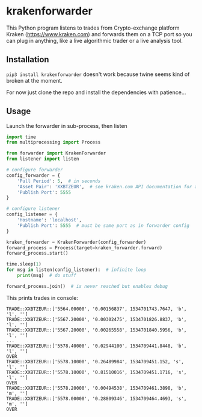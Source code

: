 # krakenforwarder
This Python program listens to trades from Crypto-exchange platform Kraken (https://www.kraken.com) and forwards them on a TCP port so you can plug in anything, like a live algorithmic trader or a live analysis tool.

## Installation

```pip3 install krakenforwarder``` 
doesn't work because twine seems kind of broken at the moment.

For now just clone the repo and install the dependencies with patience...

## Usage

Launch the forwarder in sub-process, then listen

```python
import time
from multiprocessing import Process

from forwarder import KrakenForwarder
from listener import listen

# configure forwarder
config_forwarder = {
    'Pull Period': 5,  # in seconds
    'Asset Pair': 'XXBTZEUR',  # see kraken.com API documentation for available values
    'Publish Port': 5555
}

# configure listener
config_listener = {
    'Hostname': 'localhost',
    'Publish Port': 5555  # must be same port as in forwarder config
}

kraken_forwarder = KrakenForwarder(config_forwarder)
forward_process = Process(target=kraken_forwarder.forward)
forward_process.start()

time.sleep(1)
for msg in listen(config_listener):  # infinite loop
    print(msg)  # do stuff

forward_process.join()  # is never reached but enables debug
```

This prints trades in console:

```
TRADE::XXBTZEUR::['5564.00000', '0.00156837', 1534701743.7647, 'b', 'l', '']
TRADE::XXBTZEUR::['5567.20000', '0.00302475', 1534701826.8837, 'b', 'l', '']
TRADE::XXBTZEUR::['5567.20000', '0.00265558', 1534701840.5956, 'b', 'l', '']
...
TRADE::XXBTZEUR::['5578.40000', '0.02944100', 1534709441.8448, 'b', 'l', '']
OVER
TRADE::XXBTZEUR::['5578.10000', '0.26489984', 1534709451.152, 's', 'l', '']
TRADE::XXBTZEUR::['5578.10000', '0.81510016', 1534709451.1716, 's', 'l', '']
OVER
TRADE::XXBTZEUR::['5578.20000', '0.00494538', 1534709461.3898, 'b', 'm', '']
TRADE::XXBTZEUR::['5578.00000', '0.28809346', 1534709464.4693, 's', 'm', '']
OVER
```
